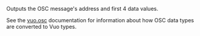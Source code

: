 Outputs the OSC message's address and first 4 data values.

See the [vuo.osc](vuo-nodeset://vuo.osc) documentation for information about how OSC data types are converted to Vuo types.
